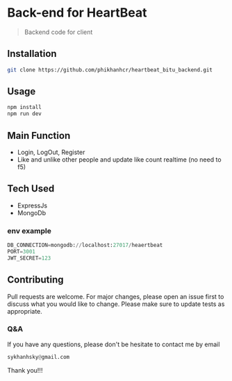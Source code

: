 
# Back-end for HeartBeat
> Backend code for client

## Installation
```bash
git clone https://github.com/phikhanhcr/heartbeat_bitu_backend.git
```
## Usage
```python
npm install 
npm run dev
```


## Main Function
* Login, LogOut, Register
* Like and unlike other people and update like count realtime (no need to f5)


## Tech Used
* ExpressJs
* MongoDb

### env example

```python
DB_CONNECTION=mongodb://localhost:27017/heaertbeat
PORT=3001
JWT_SECRET=123
```


## Contributing
Pull requests are welcome. For major changes, please open an issue first to discuss what you would like to change.
Please make sure to update tests as appropriate.



### Q&A
If you have any questions, please don't be hesitate to contact me by email
```python
sykhanhsky@gmail.com
```
Thank you!!!
